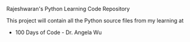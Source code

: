 Rajeshwaran's Python Learning Code Repository

This project will contain all the Python source files from my learning at
 * 100 Days of Code - Dr. Angela Wu
